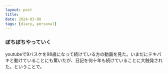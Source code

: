 ```yaml
---
layout: post
title: 
date: 2024-03-08
tags: [diary, personal]
---
```


### ぼちぼちやっていく
youtubeで9バスケを98歳になって続けている方の動画を見た。いまだにテキパキと動けていることにも驚いたが、日記を何十年も続けていることに大触発された。ということで。
